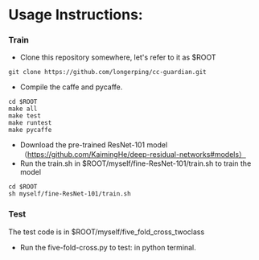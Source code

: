 # Usage Instructions:
### Train
* Clone this repository somewhere, let's refer to it as $ROOT
```
git clone https://github.com/longerping/cc-guardian.git
```
* Compile the caffe and pycaffe.
```
cd $ROOT
make all 
make test 
make runtest 
make pycaffe
```
* Download the pre-trained ResNet-101 model（https://github.com/KaimingHe/deep-residual-networks#models）
* Run the train.sh in $ROOT/myself/fine-ResNet-101/train.sh to train the model
```
cd $ROOT
sh myself/fine-ResNet-101/train.sh
```

### Test

The test code is in $ROOT/myself/five_fold_cross_twoclass

* Run the five-fold-cross.py to test: in python terminal. 


